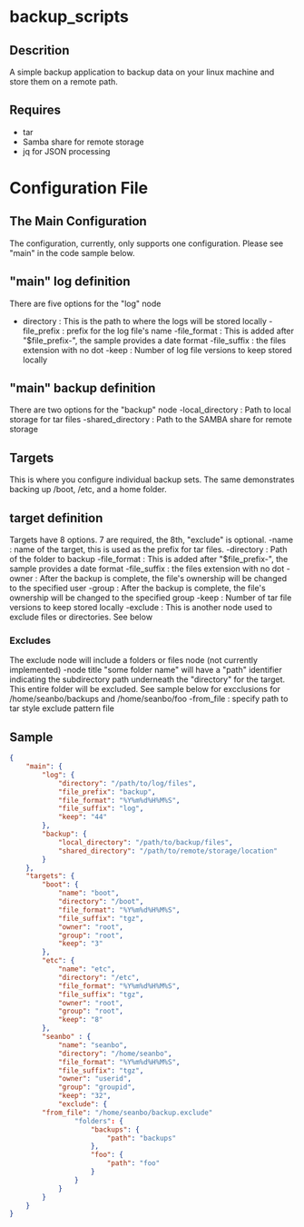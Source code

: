 # backup_scripts

## Descrition
A simple backup application to backup data on your linux machine and store them on a remote path.

## Requires
- tar
- Samba share for remote storage
- jq for JSON processing

# Configuration File

## The Main Configuration
The configuration, currently, only supports one configuration.  Please see "main" in the code sample below.

## "main" log definition
There are five options for the "log" node
- directory : This is the path to where the logs will be stored locally
-file_prefix : prefix for the log file's name
-file_format : This is added after "$file_prefix-", the sample provides a date format
-file_suffix : the files extension with no dot
-keep : Number of log file versions to keep stored locally

## "main" backup definition
There are two options for the "backup" node
-local_directory : Path to local storage for tar files
-shared_directory : Path to the SAMBA share for remote storage

## Targets
This is where you configure individual backup sets.  The same demonstrates backing up /boot, /etc, and a home folder.

## target definition
Targets have 8 options. 7 are required, the 8th, "exclude" is optional.
-name : name of the target, this is used as the prefix for tar files.
-directory : Path of the folder to backup
-file_format : This is added after "$file_prefix-", the sample provides a date format
-file_suffix : the files extension with no dot
-owner : After the backup is complete, the file's ownership will be changed to the specified user
-group : After the backup is complete, the file's ownership will be changed to the specified group
-keep : Number of tar file versions to keep stored locally
-exclude : This is another node used to exclude files or directories. See below

### Excludes
The exclude node will include a folders or files node (not currently implemented)
-node title "some folder name" will have a "path" identifier indicating the subdirectory path underneath the "directory" for the target.  This entire folder will be excluded.  See sample below for excclusions for /home/seanbo/backups and /home/seanbo/foo
-from_file : specify path to tar style exclude pattern file

## Sample
```json
{
    "main": {
        "log": {
            "directory": "/path/to/log/files",
            "file_prefix": "backup",
            "file_format": "%Y%m%d%H%M%S",
            "file_suffix": "log",
            "keep": "44"
        },
        "backup": {
            "local_directory": "/path/to/backup/files",
            "shared_directory": "/path/to/remote/storage/location"
        }
	},
    "targets": {
        "boot": {
            "name": "boot",
            "directory": "/boot",
            "file_format": "%Y%m%d%H%M%S",
            "file_suffix": "tgz",
            "owner": "root",
            "group": "root",
            "keep": "3"
        },
        "etc": {
            "name": "etc",
            "directory": "/etc",
            "file_format": "%Y%m%d%H%M%S",
            "file_suffix": "tgz",
            "owner": "root",
            "group": "root",
            "keep": "8"
        },
        "seanbo" : {
            "name": "seanbo",
            "directory": "/home/seanbo",
            "file_format": "%Y%m%d%H%M%S",
            "file_suffix": "tgz",
            "owner": "userid",
            "group": "groupid",
            "keep": "32",
            "exclude": {
		"from_file": "/home/seanbo/backup.exclude"
                "folders": {
                    "backups": {
                        "path": "backups"
                    },
                    "foo": {
                        "path": "foo"
                    }
                }
            }
        }
    }
}
```
